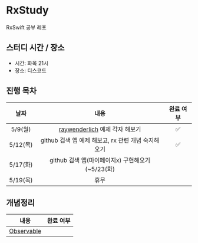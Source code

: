 # RxStudy
RxSwift 공부 레포

## 스터디 시간 / 장소
- 시간: 화목 21시
- 장소: 디스코드

## 진행 목차
|날짜|내용|완료 여부|
|:--:|:--:|:--:|
|5/9(월)|[raywenderlich](https://www.raywenderlich.com/1228891-getting-started-with-rxswift-and-rxcocoa) 예제 각자 해보기|✅|
|5/12(목)|github 검색 앱 예제 해보고, rx 관련 개념 숙지해오기|✅|
|5/17(화)|github 검색 앱(마이페이지x) 구현해오기(~5/23(화)||
|5/19(목)|휴무||


## 개념정리
|내용|완료 여부|
|:--:|:--:|
|[Observable](Observable.md)||
